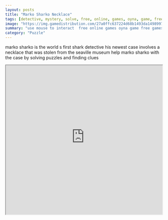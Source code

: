 ```yaml
---
layout: posts
title: "Marko Sharko Necklace"
tags: [detective, mystery, solve, free, online, games, oyna, game, free, games, play, play, games]
image: "https://img.gamedistribution.com/27a0ffc637224d68b1493da1498997bf.jpg"
summary: "use mouse to interact  free online games oyna game free games play play games"
category: "Puzzle"
---
```


marko sharko is the world s first shark detective his newest case involves a necklace that was stolen from the seaville museum help marko sharko with the case by solving puzzles and finding clues

<iframe width="100%" height="480px;" src="https://flash.gamedistribution.com?game=27a0ffc637224d68b1493da1498997bf"></iframe>